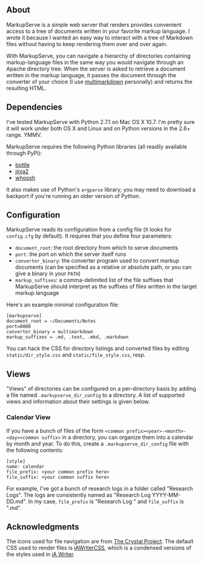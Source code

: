 ## About

MarkupServe is a simple web server that renders provides convenient access to a tree of documents written in your favorite markup language. I wrote it because I wanted an easy way to interact with a tree of Markdown files without having to keep rendering them over and over again.

With MarkupServe, you can navigate a hierarchy of directories containing markup-language files in the same way you would navigate through an Apache directory tree. When the server is asked to retrieve a document written in the markup language, it passes the document through the converter of your choice (I use [multimarkdown][mmd] personally) and returns the resulting HTML.

## Dependencies

I've tested MarkupServe with Python 2.7.1 on Mac OS X 10.7. I'm pretty sure it will work under both OS X and Linux and on Python versions in the 2.6+ range. YMMV.

MarkupServe requires the following Python libraries (all readily available through PyPi):

* [bottle][bottle]
* [jinja2][jinja]
* [whoosh][whoosh]

It also makes use of Python's `argparse` library; you may need to download a backport if you're running an older version of Python.

## Configuration

MarkupServe reads its configuration from a config file (it looks for `config.cfg` by default). It requires that you define four parameters:

* `document_root`: the root directory from which to serve documents
* `port`: the port on which the server itself runs
* `converter_binary`: the converter program used to convert markup documents (can be specified as a relative or absolute path, or you can give a binary in your `PATH`)
* `markup_suffixes`: a comma-delimited list of the file suffixes that MarkupServe should interpret as the suffixes of files written in the target markup language

Here's an example minimal configuration file:

    [markupserve]
    document_root = ~/Documents/Notes
    port=8080
    converter_binary = multimarkdown
    markup_suffixes = .md, .text, .mkd, .markdown

You can hack the CSS for directory listings and converted files by editing `static/dir_style.css` and `static/file_style.css`, resp.

## Views

"Views" of directories can be configured on a per-directory basis by adding a file named `.markupserve_dir_config` to a directory. A list of supported views and information about their settings is given below.

### Calendar View
If you have a bunch of files of the form `<common prefix><year>-<month>-<day><common suffix>` in a directory, you can organize them into a calendar by month and year. To do this, create a `.markupserve_dir_config` file with the following contents:

```
[style]
name: calendar
file_prefix: <your common prefix here>
file_suffix: <your common suffix here>
```

For example, I've got a bunch of research logs in a folder called "Research Logs". The logs are consistently named as "Research Log YYYY-MM-DD.md". In my case, `file_prefix` is "Research Log " and `file_suffix` is ".md".

## Acknowledgments

The icons used for file navigation are from [The Crystal Project][crystal-project]. The default CSS used to render files is [iAWriterCSS][moritzz-iAWriterCSS], which is a condensed versions of the styles used in [iA Writer][ia-writer].

[mmd]: http://fletcherpenney.net/multimarkdown/
[bottle]: http://bottlepy.org/docs/dev/
[jinja]: http://jinja.pocoo.org/
[crystal-project]: http://www.everaldo.com/crystal/
[moritzz-iAWriterCSS]: https://github.com/moritzz/iAWriterCSS
[ia-writer]: http://www.iawriter.com/
[whoosh]: https://bitbucket.org/mchaput/whoosh/wiki/Home
